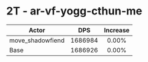 # 2T - ar-vf-yogg-cthun-me
| Actor | DPS | Increase |
|---|:---:|:---:|
|move_shadowfiend|1686984|0.00%|
|Base|1686926|0.00%|
